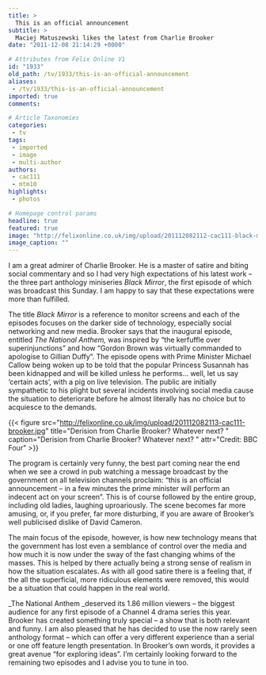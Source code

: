 ```yaml
---
title: >
  This is an official announcement
subtitle: >
  Maciej Matuszewski likes the latest from Charlie Brooker
date: "2011-12-08 21:14:29 +0000"

# Attributes from Felix Online V1
id: "1933"
old_path: /tv/1933/this-is-an-official-announcement
aliases:
 - /tv/1933/this-is-an-official-announcement
imported: true
comments:

# Article Taxonomies
categories:
 - tv
tags:
 - imported
 - image
 - multi-author
authors:
 - cac111
 - mtm10
highlights:
 - photos

# Homepage control params
headline: true
featured: true
image: "http://felixonline.co.uk/img/upload/201112082112-cac111-black-mirror-007.jpg"
image_caption: ""
---
```


I am a great admirer of Charlie Brooker. He is a master of satire and biting social commentary and so I had very high expectations of his latest work – the three part anthology miniseries _Black Mirror_, the first episode of which was broadcast this Sunday. I am happy to say that these expectations were more than fulfilled.

The title _Black Mirror_ is a reference to monitor screens and each of the episodes focuses on the darker side of technology, especially social networking and new media. Brooker says that the inaugural episode, entitled _The National Anthem,_ was inspired by “the kerfuffle over superinjunctions” and how “Gordon Brown was virtually commanded to apologise to Gillian Duffy”. The episode opens with Prime Minister Michael Callow being woken up to be told that the popular Princess Susannah has been kidnapped and will be killed unless he performs... well, let us say ‘certain acts’, with a pig on live television. The public are initially sympathetic to his plight but several incidents involving social media cause the situation to deteriorate before he almost literally has no choice but to acquiesce to the demands.

{{< figure src="http://felixonline.co.uk/img/upload/201112082113-cac111-brooker.jpg" title="Derision from Charlie Brooker? Whatever next? " caption="Derision from Charlie Brooker? Whatever next? " attr="Credit: BBC Four" >}}

The program is certainly very funny, the best part coming near the end when we see a crowd in pub watching a message broadcast by the government on all television channels proclaim: “this is an official announcement – in a few minutes the prime minister will perform an indecent act on your screen”. This is of course followed by the entire group, including old ladies, laughing uproariously. The scene becomes far more amusing, or, if you prefer, far more disturbing, if you are aware of Brooker’s well publicised dislike of David Cameron.

The main focus of the episode, however, is how new technology means that the government has lost even a semblance of control over the media and how much it is now under the sway of the fast changing whims of the masses. This is helped by there actually being a strong sense of realism in how the situation escalates. As with all good satire there is a feeling that, if the all the superficial, more ridiculous elements were removed, this would be a situation that could happen in the real world.

_The National Anthem _deserved its 1.86 million viewers – the biggest audience for any first episode of a Channel 4 drama series this year. Brooker has created something truly special – a show that is both relevant and funny. I am also pleased that he has decided to use the now rarely seen anthology format – which can offer a very different experience than a serial or one off feature length presentation. In Brooker’s own words, it provides a great avenue “for exploring ideas”. I’m certainly looking forward to the remaining two episodes and I advise you to tune in too.
